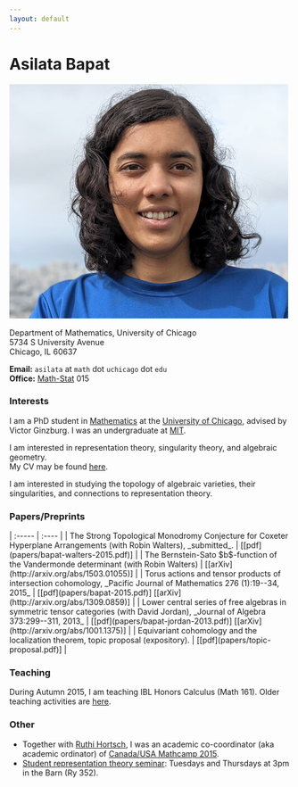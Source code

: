 ```yaml
---
layout: default
---
```


# Asilata Bapat

<img id="mypicture" src="assets/asilata-bapat.jpg" alt="Asilata Bapat"/>

Department of Mathematics, University of Chicago  
5734 S University Avenue  
Chicago, IL 60637

**Email:** `asilata` at `math` dot `uchicago` dot `edu`  
**Office:** [Math-Stat](https://maps.uchicago.edu/?location=5727+South+University+Avenue) 015

### Interests
I am a PhD student in [Mathematics](http://math.uchicago.edu/) at the [University of Chicago](http://www.uchicago.edu/), advised by Victor Ginzburg.
I was an undergraduate at [MIT](http://web.mit.edu).

I am interested in representation theory, singularity theory, and algebraic geometry.  
My CV may be found [here](assets/bapat-cv.pdf).

I am interested in studying the topology of algebraic varieties, their singularities, and connections to representation theory.

<div class="clearfix"></div>

### Papers/Preprints
<div class="bibliography">
| :-----                                                                                                                            | :----                                                                           |
| The Strong Topological Monodromy Conjecture for Coxeter Hyperplane Arrangements (with Robin Walters), _submitted_.                | [[pdf](papers/bapat-walters-2015.pdf)]                                          |
| The Bernstein-Sato $b$-function of the Vandermonde determinant (with Robin Walters)                                               | [[arXiv](http://arxiv.org/abs/1503.01055)]                                      |
| Torus actions and tensor products of intersection cohomology, _Pacific Journal of Mathematics 276 (1):19--34, 2015_               | [[pdf](papers/bapat-2015.pdf)] [[arXiv](http://arxiv.org/abs/1309.0859)]        |
| Lower central series of free algebras in symmetric tensor categories (with David Jordan), _Journal of Algebra 373:299--311, 2013_ | [[pdf](papers/bapat-jordan-2013.pdf)] [[arXiv](http://arxiv.org/abs/1001.1375)] |
| Equivariant cohomology and the localization theorem, topic proposal (expository).                                                 | [[pdf](papers/topic-proposal.pdf)]                                              |
</div>

### Teaching
During Autumn 2015, I am teaching IBL Honors Calculus (Math 161).
Older teaching activities are [here](teaching/).

### Other
* Together with [Ruthi Hortsch](http://math.mit.edu/~rhortsch/), I was an academic co-coordinator (aka academic ordinator) of [Canada/USA Mathcamp 2015](http://www.mathcamp.org/2015).
* [Student representation theory seminar](seminars/studentreptheory): Tuesdays and Thursdays at 3pm in the Barn (Ry 352).

